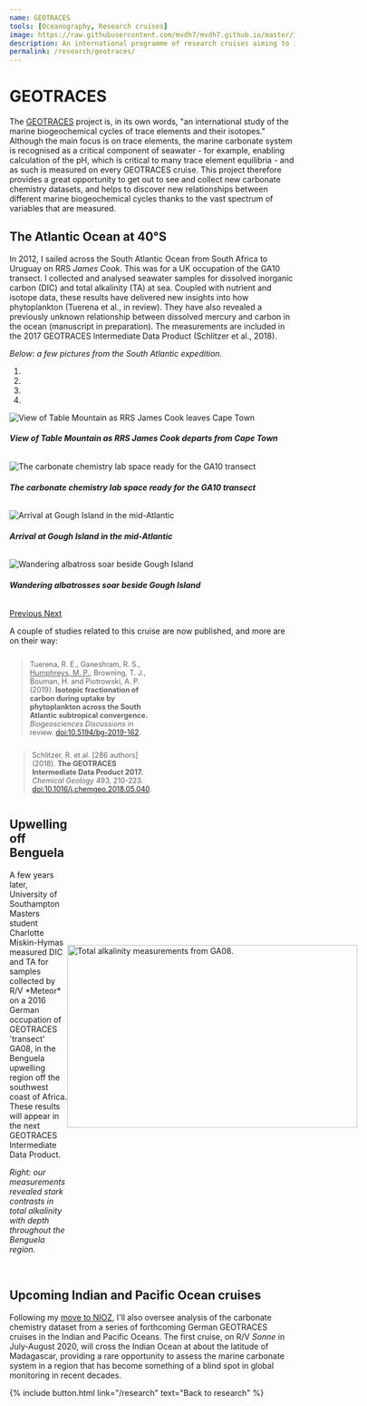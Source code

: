 ```yaml
---
name: GEOTRACES
tools: [Oceanography, Research cruises]
image: https://raw.githubusercontent.com/mvdh7/mvdh7.github.io/master/images/geotraces-map.png
description: An international programme of research cruises aiming to improve our understanding of trace element distributions and biogeochemical cycles throughout the global ocean.
permalink: /research/geotraces/
---
```


# GEOTRACES

The [GEOTRACES](http://www.geotraces.org) project is, in its own words, "an international study of the marine biogeochemical cycles of trace elements and their isotopes." Although the main focus is on trace elements, the marine carbonate system is recognised as a critical component of seawater - for example, enabling calculation of the pH, which is critical to many trace element equilibria - and as such is measured on every GEOTRACES cruise. This project therefore provides a great opportunity to get out to see and collect new carbonate chemistry datasets, and helps to discover new relationships between different marine biogeochemical cycles thanks to the vast spectrum of variables that are measured.

## The Atlantic Ocean at 40°S

In 2012, I sailed across the South Atlantic Ocean from South Africa to Uruguay on RRS *James Cook*. This was for a UK occupation of the GA10 transect. I collected and analysed seawater samples for dissolved inorganic carbon (DIC) and total alkalinity (TA) at sea. Coupled with nutrient and isotope data, these results have delivered new insights into how phytoplankton (Tuerena et al., in review). They have also revealed a previously unknown relationship between dissolved mercury and carbon in the ocean (manuscript in preparation). The measurements are included in the 2017 GEOTRACES Intermediate Data Product (Schlitzer et al., 2018).

<p class="text-center"><i>Below: a few pictures from the South Atlantic expedition.</i></p>

<div id="carouselExampleIndicators" class="carousel slide" data-ride="carousel">
  <ol class="carousel-indicators">
    <li data-target="#carouselExampleIndicators" data-slide-to="0" class="active"></li>
    <li data-target="#carouselExampleIndicators" data-slide-to="1"></li>
    <li data-target="#carouselExampleIndicators" data-slide-to="2"></li>
    <li data-target="#carouselExampleIndicators" data-slide-to="3"></li>
  </ol>
  <div class="carousel-inner">
    <div class="carousel-item active">
      <img class="d-block w-100" src="/images/geotraces/ga10table.jpg" alt="View of Table Mountain as RRS James Cook leaves Cape Town">
      <div class="carousel-caption d-none d-md-block text-warning">
        <h6><b>View of Table Mountain as RRS <i>James Cook</i> departs from Cape Town</b></h6>
      </div>
    </div>
    <div class="carousel-item">
      <img class="d-block w-100" src="/images/geotraces/ga10lab.jpg" alt="The carbonate chemistry lab space ready for the GA10 transect">
      <div class="carousel-caption d-none d-md-block">
        <h6><b>The carbonate chemistry lab space ready for the GA10 transect</b></h6>
      </div>
    </div>
    <div class="carousel-item">
      <img class="d-block w-100" src="/images/geotraces/Gough_island_arrival.jpg" alt="Arrival at Gough Island in the mid-Atlantic">
      <div class="carousel-caption d-none d-md-block">
        <h6><b>Arrival at Gough Island in the mid-Atlantic</b></h6>
      </div>
    </div>
    <div class="carousel-item">
      <img class="d-block w-100" src="/images/geotraces/ga10gough.jpg" alt="Wandering albatross soar beside Gough Island">
      <div class="carousel-caption d-none d-md-block">
        <h6><b>Wandering albatrosses soar beside Gough Island</b></h6>
      </div>
    </div>
  </div>
  <a class="carousel-control-prev" href="#carouselExampleIndicators" role="button" data-slide="prev">
    <span class="carousel-control-prev-icon" aria-hidden="true"></span>
    <span class="sr-only">Previous</span>
  </a>
  <a class="carousel-control-next" href="#carouselExampleIndicators" role="button" data-slide="next">
    <span class="carousel-control-next-icon" aria-hidden="true"></span>
    <span class="sr-only">Next</span>
  </a>
</div>

A couple of studies related to this cruise are now published, and more are on their way:

<div style="display:flex; font-size:90%; flex-wrap:wrap">

<div style="padding-right:0.8%; width:50%; min-width:200px"><blockquote>
Tuerena, R. E., Ganeshram, R. S., <u>Humphreys, M. P.</u>, Browning, T. J., Bouman, H. and Piotrowski, A. P. (2019). <strong>Isotopic fractionation of carbon during uptake by phytoplankton across the South Atlantic subtropical convergence.</strong> <em>Biogeosciences Discussions</em> in review. <a href="https://doi.org/10.5194/bg-2019-162">doi:10.5194/bg-2019-162</a>.
</blockquote></div>

<div style="padding-left:0.8%; width:50%; min-width:200px"><blockquote>
Schlitzer, R. et al. [286 authors] (2018). <strong>The GEOTRACES Intermediate Data Product 2017.</strong> <em>Chemical Geology</em> 493, 210-223. <a href="https://doi.org/10.1016/j.chemgeo.2018.05.040">doi:10.1016/j.chemgeo.2018.05.040</a>.
</blockquote></div>

</div>

<div style="display:flex; align-items:center">

<div>
<h2>Upwelling off Benguela</h2>
<p>A few years later, University of Southampton Masters student Charlotte Miskin-Hymas measured DIC and TA for samples collected by R/V *Meteor* on a 2016 German occupation of GEOTRACES 'transect' GA08, in the Benguela upwelling region off the southwest coast of Africa. These results will appear in the next GEOTRACES Intermediate Data Product.</p>

<p><i>Right: our measurements revealed stark contrasts in total alkalinity with depth throughout the Benguela region.</i></p>

<br />
</div>

<img src="https://raw.githubusercontent.com/mvdh7/mvdh7.github.io/master/images/geotraces/alkalinity_3d.JPG" alt="Total alkalinity measurements from GA08." width="512" height="322" style="min-width:512px" />

</div>

## Upcoming Indian and Pacific Ocean cruises

Following my [move to NIOZ](../../blog/moving-to-nioz), I'll also oversee analysis of the carbonate chemistry dataset from a series of forthcoming German GEOTRACES cruises in the Indian and Pacific Oceans. The first cruise, on R/V *Sonne* in July-August 2020, will cross the Indian Ocean at about the latitude of Madagascar, providing a rare opportunity to assess the marine carbonate system in a region that has become something of a blind spot in global monitoring in recent decades.

<p class="text-center">
{% include button.html link="/research" text="Back to research" %}
</p>
